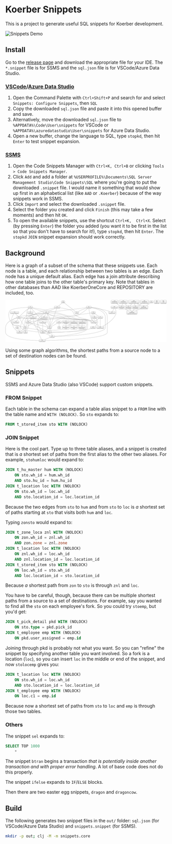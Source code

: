 # Koerber Snippets

This is a project to generate useful SQL snippets for Koerber development.

![Snippets Demo](demo.gif)

## Install

Go to the [release page](https://github.com/derekvance21/koerber-snippets/releases) and download the appropriate file for your IDE. The `*.snippet` file is for SSMS and the `sql.json` file is for VSCode/Azure Data Studio.

### [VSCode](https://code.visualstudio.com/docs/editor/userdefinedsnippets)/[Azure Data Studio](https://learn.microsoft.com/en-us/azure-data-studio/code-snippets#creating-sql-code-snippets)

1. Open the Command Palette with `Ctrl+Shift+P` and search for and select `Snippets: Configure Snippets`, then `SQL`
2. Copy the downloaded `sql.json` file and paste it into this opened buffer and save.
3. Alternatively, move the downloaded `sql.json` file to `%APPDATA%\Code\User\snippets` for VSCode or `%APPDATA%\azuredatastudio\User\snippets` for Azure Data Studio.
4. Open a new buffer, change the language to SQL, type `stopkd`, then hit `Enter` to test snippet expansion.

### [SSMS](https://learn.microsoft.com/en-us/sql/ssms/scripting/add-transact-sql-snippets?view=sql-server-ver16)

1. Open the Code Snippets Manager with `Ctrl+K, Ctrl+B` or clicking `Tools > Code Snippets Manager`.
2. Click `Add` and add a folder at `%USERPROFILE%\Documents\SQL Server Management Studio\Code Snippets\SQL` where you're going to put the downloaded `.snippet` file. I would name it something that would show up first in an alphabetical list (like `AAD` or `.Koerber`) because of the way snippets work in SSMS.
3. Click `Import` and select the downloaded `.snippet` file. 
4. Select the folder you created and click `Finish` (this may take a few moments) and then hit `OK`.
5. To open the available snippets, use the shortcut `Ctrl+K,  Ctrl+X`. Select (by pressing `Enter`) the folder you added (you want it to be first in the list so that you don't have to search for it!), type `stopkd`, then hit `Enter`. The `stopkd` `JOIN` snippet expansion should work correctly.

## Background

Here is a graph of a subset of the schema that these snippets use. Each node is a table, and each relationship between two tables is an edge. Each node has a unique default alias. Each edge has a join attribute describing how one table joins to the other table's primary key. Note that tables in other databases than AAD like KoerberOneCore and REPOSITORY are included, too.

![Schema as a graph](schema.png)

Using some graph algorithms, the shortest paths from a source node to a set of destination nodes can be found.

## Snippets

SSMS and Azure Data Studio (also VSCode) support custom snippets.

### FROM Snippet

Each table in the schema can expand a table alias snippet to a `FROM` line with the table name and `WITH (NOLOCK)`. So `sto` expands to:
```sql
FROM t_stored_item sto WITH (NOLOCK)
```

### JOIN Snippet

Here is the cool part. Type up to three table aliases, and a snippet is created that is *a* shortest set of paths from the first alias to the other two aliases. For example, `stohumloc` would expand to:
```sql
JOIN t_hu_master hum WITH (NOLOCK)
	ON sto.wh_id = hum.wh_id
	AND sto.hu_id = hum.hu_id
JOIN t_location loc WITH (NOLOCK)
	ON sto.wh_id = loc.wh_id
	AND sto.location_id = loc.location_id
```
Because the two edges from `sto` to `hum` and from `sto` to `loc` is *a* shortest set of paths starting at `sto` that visits both `hum` and `loc`.

Typing `zonsto` would expand to:
```sql
JOIN t_zone_loca znl WITH (NOLOCK)
	ON zon.wh_id = znl.wh_id
	AND zon.zone = znl.zone
JOIN t_location loc WITH (NOLOCK)
	ON znl.wh_id = loc.wh_id
	AND znl.location_id = loc.location_id
JOIN t_stored_item sto WITH (NOLOCK)
	ON loc.wh_id = sto.wh_id
	AND loc.location_id = sto.location_id
```
Because *a* shortest path from `zon` to `sto` is through `znl` and `loc`.

You have to be careful, though, because there can be multiple shortest paths from a source to a set of destinations. For example, say you wanted to find all the `sto` on each employee's fork. So you could try `stoemp`, but you'd get:
```sql
JOIN t_pick_detail pkd WITH (NOLOCK)
	ON sto.type = pkd.pick_id
JOIN t_employee emp WITH (NOLOCK)
	ON pkd.user_assigned = emp.id
```
Joining through pkd is probably not what you want. So you can "refine" the snippet by specifying another table you want involved. So a fork is a location (`loc`), so you can insert `loc` in the middle or end of the snippet, and now `stolocemp` gives you:
```sql
JOIN t_location loc WITH (NOLOCK)
	ON sto.wh_id = loc.wh_id
	AND sto.location_id = loc.location_id
JOIN t_employee emp WITH (NOLOCK)
	ON loc.c1 = emp.id
```
Because now a shortest set of paths from `sto` to `loc` and `emp` is through those two tables.

### Others

The snippet `sel` expands to:
```sql
SELECT TOP 1000
	*
```

The snippet `btran` begins a transaction *that is potentially inside another transaction and with proper error handling*. A lot of base code does not do this properly.

The snippet `ifelse` expands to `IF`/`ELSE` blocks.

Then there are two easter egg snippets, `dragon` and `dragoncow`.

## Build

The following generates two snippet files in the `out/` folder: `sql.json` (for VSCode/Azure Data Studio) and `snippets.snippet` (for SSMS).
```sh
mkdir -p out; clj -M -m snippets.core
```

